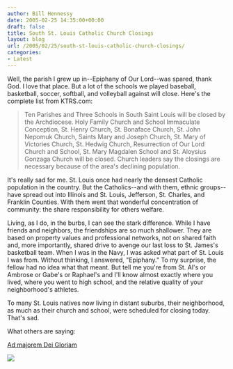 ```yaml
---
author: Bill Hennessy
date: 2005-02-25 14:35:00+00:00
draft: false
title: South St. Louis Catholic Church Closings
layout: blog
url: /2005/02/25/south-st-louis-catholic-church-closings/
categories:
- Latest
---
```


Well, the parish I grew up in--Epiphany of Our Lord--was spared, thank God. I love that place. But a lot of the schools we played baseball, basketball, soccer, softball, and volleyball against will close. Here's the complete list from KTRS.com:




> 

> 
> Ten Parishes and Three Schools in South Saint Louis will be closed by the Archdiocese. Holy Family Church and School Immaculate Conception, St. Henry Church, St. Bonaface Church, St. John Nepomuk Church, Saints Mary and Joseph Church, St. Mary of Victories Church, St. Hedwig Church, Resurrection of Our Lord Church and School, St. Mary Magdalen School and St. Aloysius Gonzaga Church will be closed. Church leaders say the closings are necessary because of the area's declining population. 
> 
> 




It's really sad for me. St. Louis once had nearly the densest Catholic population in the country. But the Catholics--and with them, ethnic groups--have spread out into Illinois and St. Louis, Jefferson, St. Charles, and Franklin Counties. With them went that wonderful concentration of community: the share responsibility for others welfare.




Living, as I do, in the burbs, I can see the stark difference. While I have friends and neighbors, the friendships are so much shallower. They are based on property values and professional networks, not on shared faith and, more importantly, shared drive to avenge our last loss to St. James's basketball team. When I was in the Navy, I was asked what part of St. Louis I was from. Without thinking, I answered, "Epiphany." To my surprise, the fellow had no idea what that meant. But tell me you're from St. Al's or Ambrose or Gabe's or Raphael's and I'll know almost exactly where you lived, where you went to high school, and the relative quality of your neighborhood's athletes.




To many St. Louis natives now living in distant suburbs, their neighborhood, as much as their church and school, were scheduled for closing today. That's sad.




What others are saying:




[Ad majorem Dei Gloriam](https://slatts.blogspot.com/2005/02/archdiocese-decides-which-south-st.html)




![](https://blog.billhennessy.com/aggbug.aspx?PostID=1233)

